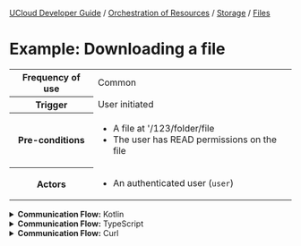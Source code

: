 [UCloud Developer Guide](/docs/developer-guide/README.md) / [Orchestration of Resources](/docs/developer-guide/orchestration/README.md) / [Storage](/docs/developer-guide/orchestration/storage/README.md) / [Files](/docs/developer-guide/orchestration/storage/files.md)

# Example: Downloading a file

<table>
<tr><th>Frequency of use</th><td>Common</td></tr>
<tr><th>Trigger</th><td>User initiated</td></tr>
<tr><th>Pre-conditions</th><td><ul>
<li>A file at '/123/folder/file</li>
<li>The user has READ permissions on the file</li>
</ul></td></tr>
<tr>
<th>Actors</th>
<td><ul>
<li>An authenticated user (<code>user</code>)</li>
</ul></td>
</tr>
</table>
<details>
<summary>
<b>Communication Flow:</b> Kotlin
</summary>

```kotlin
Files.createDownload.call(
    bulkRequestOf(FilesCreateDownloadRequestItem(
        id = "/123/folder/file", 
    )),
    user
).orThrow()

/*
BulkResponse(
    responses = listOf(FilesCreateDownloadResponseItem(
        endpoint = "https://provider.example.com/ucloud/example-provider/download?token=d293435e94734c91394f17bb56268d3161c7f069", 
    )), 
)
*/

/* The user can now download the file through normal HTTP(s) GET at the provided endpoint */

```


</details>

<details>
<summary>
<b>Communication Flow:</b> TypeScript
</summary>

```typescript
// Authenticated as user
await callAPI(FilesApi.createDownload(
    {
        "items": [
            {
                "id": "/123/folder/file"
            }
        ]
    }
);

/*
{
    "responses": [
        {
            "endpoint": "https://provider.example.com/ucloud/example-provider/download?token=d293435e94734c91394f17bb56268d3161c7f069"
        }
    ]
}
*/

/* The user can now download the file through normal HTTP(s) GET at the provided endpoint */

```


</details>

<details>
<summary>
<b>Communication Flow:</b> Curl
</summary>

```bash
# ------------------------------------------------------------------------------------------------------
# $host is the UCloud instance to contact. Example: 'http://localhost:8080' or 'https://cloud.sdu.dk'
# $accessToken is a valid access-token issued by UCloud
# ------------------------------------------------------------------------------------------------------

# Authenticated as user
curl -XPOST -H "Authorization: Bearer $accessToken" -H "Content-Type: content-type: application/json; charset=utf-8" "$host/api/files/download" -d '{
    "items": [
        {
            "id": "/123/folder/file"
        }
    ]
}'


# {
#     "responses": [
#         {
#             "endpoint": "https://provider.example.com/ucloud/example-provider/download?token=d293435e94734c91394f17bb56268d3161c7f069"
#         }
#     ]
# }

# The user can now download the file through normal HTTP(s) GET at the provided endpoint

```


</details>


